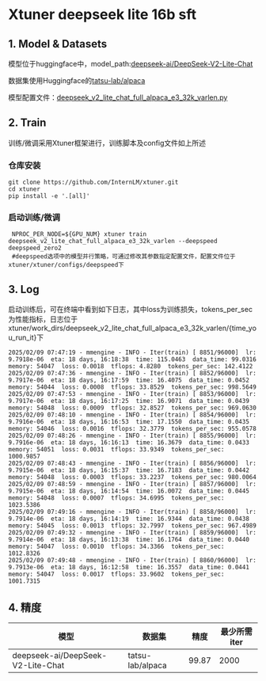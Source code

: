 # Xtuner deepseek lite 16b sft
## 1. Model & Datasets
模型位于huggingface中，model_path:[deepseek-ai/DeepSeek-V2-Lite-Chat](https://hf-mirror.com/deepseek-ai/DeepSeek-V2-Lite-Chat)

数据集使用Huggingface的[tatsu-lab/alpaca](https://hf-mirror.com/datasets/tatsu-lab/alpaca) 

模型配置文件：[deepseek_v2_lite_chat_full_alpaca_e3_32k_varlen.py](https://github.com/InternLM/xtuner/blob/main/xtuner/configs/deepseek/deepseek_v2_lite_chat/deepseek_v2_lite_chat_full_alpaca_e3_32k_varlen.py)

## 2. Train
训练/微调采用Xtuner框架进行，训练脚本及config文件如上所述
### 仓库安装
```
git clone https://github.com/InternLM/xtuner.git
cd xtuner
pip install -e '.[all]'
```

### 启动训练/微调
```
 NPROC_PER_NODE=${GPU_NUM} xtuner train deepseek_v2_lite_chat_full_alpaca_e3_32k_varlen --deepspeed deepspeed_zero2 
 #deepspeed选项中的模型并行策略，可通过修改其参数指定配置文件，配置文件位于xtuner/xtuner/configs/deepspeed下
```
## 3. Log
启动训练后，可在终端中看到如下日志，其中loss为训练损失，tokens_per_sec为性能指标，日志位于xtuner/work_dirs/deepseek_v2_lite_chat_full_alpaca_e3_32k_varlen/{time_you_run_it}下

``` log
2025/02/09 07:47:19 - mmengine - INFO - Iter(train) [ 8851/96000]  lr: 9.7918e-06  eta: 18 days, 16:18:38  time: 115.0463  data_time: 99.0316  memory: 54047  loss: 0.0018  tflops: 4.8280  tokens_per_sec: 142.4122
2025/02/09 07:47:36 - mmengine - INFO - Iter(train) [ 8852/96000]  lr: 9.7917e-06  eta: 18 days, 16:17:59  time: 16.4075  data_time: 0.0452  memory: 54044  loss: 0.0008  tflops: 33.8529  tokens_per_sec: 998.5649
2025/02/09 07:47:53 - mmengine - INFO - Iter(train) [ 8853/96000]  lr: 9.7917e-06  eta: 18 days, 16:17:25  time: 16.9071  data_time: 0.0439  memory: 54048  loss: 0.0009  tflops: 32.8527  tokens_per_sec: 969.0630
2025/02/09 07:48:10 - mmengine - INFO - Iter(train) [ 8854/96000]  lr: 9.7916e-06  eta: 18 days, 16:16:53  time: 17.1550  data_time: 0.0435  memory: 54046  loss: 0.0016  tflops: 32.3779  tokens_per_sec: 955.0578
2025/02/09 07:48:26 - mmengine - INFO - Iter(train) [ 8855/96000]  lr: 9.7916e-06  eta: 18 days, 16:16:13  time: 16.3679  data_time: 0.0433  memory: 54051  loss: 0.0031  tflops: 33.9349  tokens_per_sec: 1000.9857
2025/02/09 07:48:43 - mmengine - INFO - Iter(train) [ 8856/96000]  lr: 9.7915e-06  eta: 18 days, 16:15:37  time: 16.7183  data_time: 0.0442  memory: 54048  loss: 0.0003  tflops: 33.2237  tokens_per_sec: 980.0064
2025/02/09 07:48:59 - mmengine - INFO - Iter(train) [ 8857/96000]  lr: 9.7915e-06  eta: 18 days, 16:14:54  time: 16.0072  data_time: 0.0445  memory: 54048  loss: 0.0007  tflops: 34.6995  tokens_per_sec: 1023.5386
2025/02/09 07:49:16 - mmengine - INFO - Iter(train) [ 8858/96000]  lr: 9.7914e-06  eta: 18 days, 16:14:19  time: 16.9344  data_time: 0.0438  memory: 54045  loss: 0.0013  tflops: 32.7997  tokens_per_sec: 967.4989
2025/02/09 07:49:32 - mmengine - INFO - Iter(train) [ 8859/96000]  lr: 9.7914e-06  eta: 18 days, 16:13:38  time: 16.1764  data_time: 0.0440  memory: 54047  loss: 0.0010  tflops: 34.3366  tokens_per_sec: 1012.8326
2025/02/09 07:49:48 - mmengine - INFO - Iter(train) [ 8860/96000]  lr: 9.7913e-06  eta: 18 days, 16:12:58  time: 16.3557  data_time: 0.0441  memory: 54047  loss: 0.0017  tflops: 33.9602  tokens_per_sec: 1001.7315
```

## 4. 精度
| 模型 | 数据集 | 精度 | 最少所需iter |
| --- | --- | --- | --- |
| deepseek-ai/DeepSeek-V2-Lite-Chat | tatsu-lab/alpaca | 99.87 | 2000 |
